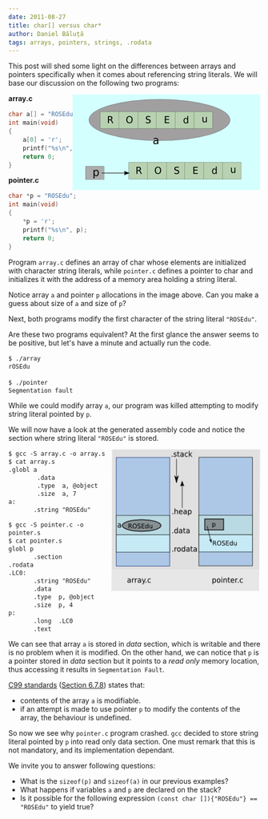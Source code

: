 ```yaml
---
date: 2011-08-27
title: char[] versus char*
author: Daniel Băluță
tags: arrays, pointers, strings, .rodata
---
```


This post will shed some light on the differences between arrays and pointers
specifically when it comes about referencing string literals. We will base 
our discussion on the following two programs:

<!--more-->

<img style="float:right" src='/images/arrays-vs-pointers/arrays-vs-pointers.png'
alt='Array and pointer representation' width="376" height="192"/>

**array.c**

``` cpp
char a[] = "ROSEdu";
int main(void)
{
	a[0] = 'r';
	printf("%s\n", a);
	return 0;
}
```

**pointer.c**

``` cpp
char *p = "ROSEdu";
int main(void)
{
	*p = 'r';
	printf("%s\n", p);
	return 0;
}
```

Program `array.c`  defines an array of char whose elements are initialized
with character string literals, while `pointer.c` defines a pointer to char
and initializes it with the address of a memory area holding a string literal.

Notice array `a` and pointer `p` allocations in the image above. Can you make
a guess about size of `a` and size of `p`?

Next, both programs modify the first character of the string literal
`"ROSEdu"`.

Are these two programs equivalent? At the first glance the answer seems to be
positive, but let's have a minute and actually run the code.

    $ ./array
    rOSEdu

    $ ./pointer
    Segmentation fault

While we could modify array `a`, our program was killed attempting to modify
string literal pointed by `p`.

We will now have a look at the generated assembly code and notice the section
where string literal `"ROSEdu"` is stored.

<img style="float:right" src='/images/arrays-vs-pointers/arrays-vs-pointers-addr.png'
alt='Array and pointer representation' width="298" height="283"/>

    $ gcc -S array.c -o array.s
    $ cat array.s
    .globl a
            .data
            .type  a, @object
            .size  a, 7
    a:
           .string "ROSEdu"

<!-- -->

    $ gcc -S pointer.c -o pointer.s
    $ cat pointer.s
    globl p
           .section        .rodata
    .LC0:
           .string "ROSEdu"
           .data
           .type  p, @object
           .size  p, 4
    p:
           .long  .LC0
           .text

We can see that array `a` is stored in *data* section, which is writable and
there is no problem when it is modified. On the other hand, we can notice that
`p` is a pointer stored in *data* section but it points to a *read only*
memory location, thus accessing it results in `Segmentation Fault`.


[C99 standards][1] ([Section 6.7.8][2]) states that:

*  contents of the array `a` is modifiable.
*  if an attempt is made to use pointer `p` to modify the contents of the
   array, the behaviour is undefined.

So now we see why `pointer.c` program crashed. `gcc` decided to store string
literal pointed by `p` into read only data section. One must remark that this
is not mandatory, and its implementation dependant.

We invite you to answer following questions:

*  What is the `sizeof(p)` and `sizeof(a)` in our previous examples?
*  What happens if variables `a` and `p` are declared on the stack?
*  Is it possible for the following expression `(const char []){"ROSEdu"} ==
   "ROSEdu"` to yield true?

[1]: http://c0x.coding-guidelines.com/
[2]: http://c0x.coding-guidelines.com/6.7.8.html
